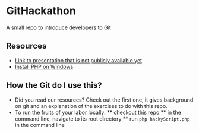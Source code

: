 # GitHackathon
A small repo to introduce developers to Git

## Resources 
* [Link to presentation that is not publicly available yet](www.google.com)
* [Install PHP on Windows](https://sourceforge.net/projects/wampserver/)

## How the Git do I use this?
* Did you read our resources? Check out the first one, it gives background on git and an explanation of the exercises to do with this repo.
* To run the fruits of your labor locally:
** checkout this repo
** in the command line, navigate to its root directory
** run `php hackyScript.php` in the command line
